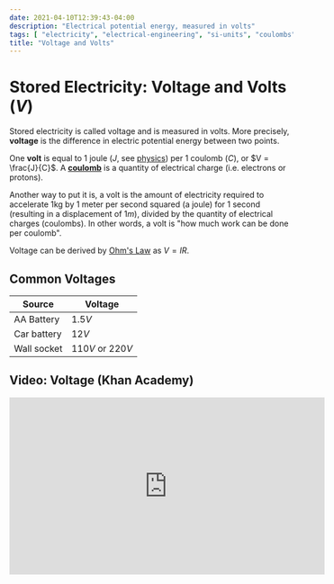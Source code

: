 ```yaml
---
date: 2021-04-10T12:39:43-04:00
description: "Electrical potential energy, measured in volts"
tags: [ "electricity", "electrical-engineering", "si-units", "coulombs" ]
title: "Voltage and Volts"
---
```


# Stored Electricity: Voltage and Volts ($V$)

Stored electricity is called voltage and is measured in volts. More precisely, **voltage** is the difference in electric potential energy between two points.

One **volt** is equal to 1 joule ($J$, see [physics](physics.md)) per 1 coulomb ($C$), or $V = \frac{J}{C}$. A [**coulomb**](charge.md) is a quantity of electrical charge (i.e. electrons or protons).

Another way to put it is, a volt is the amount of electricity required to accelerate 1kg by 1 meter per second squared (a joule) for 1 second (resulting in a displacement of $1m$), divided by the quantity of electrical charges (coulombs). In other words, a volt is "how much work can be done per coulomb".

Voltage can be derived by [Ohm's Law](ohms-law.md) as $V = IR$.

## Common Voltages

| Source      | Voltage          |
| ----------- | ---------------- |
| AA Battery  | $1.5V$           |
| Car battery | $12V$            |
| Wall socket | $110V$ or $220V$ |

## Video: Voltage (Khan Academy)

<iframe width="560" height="315" src="https://www.youtube.com/embed/k9SwNST1eW0" title="YouTube video player" frameborder="0" allow="accelerometer; autoplay; clipboard-write; encrypted-media; gyroscope; picture-in-picture" allowfullscreen></iframe>
